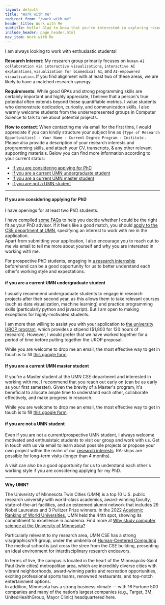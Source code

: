 ```yaml
---
layout: default
title: "Work with me"
redirect_from: "/work_with_me"
header_title: Work with Me
subtitle: Hello! Glad to know that you're interested in exploring research opportunities with me *⸜( •ᴗ• )⸝*
include_header: page_header.html
nav_item: Work with Me
---
```



I am always looking to work with enthusiastic students!

**Research Interest:** My research group primarily focuses on `human-AI collaboration via interactive visualizations`, `interactive AI explanations`, `visualization for biomedical AI`, and `AI-empowered visualization`. 
If you find alignment with at least two of these areas, we are likely to have a matched research synergy.

**Requirements**: While good GPAs and strong programming skills are certainly important and highly appreciate, 
I believe that a person's true potential often extends beyond these quantifiable metrics. 
I value students who demonstrate dedication, curiostiy, and communication skills.
I also warmly welcome students from the underrepresented groups in Computer Science to talk to me about
potential projects.

**How to contact**: When contacting me via email for the first time, 
I would appreciate if you can kindly structure your subject line as 
`[Type of Research Opportunities] - Your Name - Current Degree Program - Institute` .
Please also provide a description of your research interests and programming skills,
and attach your CV, transcripts, & any other relevant supporting materials.
Below you can find more information according to your current status:
- [If you are considering applying for PhD](#if-you-are-considering-applying-for-phd)
- [if you are a current UMN undergraduate student](#if-you-are-a-current-umn-undergraduate-student)
- [If you are a current UMN master student](#if-you-are-a-current-umn-master-student)
- [if you are not a UMN student](#if-you-are-not-a-umn-student)

---

#### If you are considering applying for PhD
I have openings for at least two PhD students.

I have compiled [some FAQs](/work_with_me/phd) to help you decide whether I could be the right fit as your PhD advisor.
If it feels like a good match, you should [apply to the CSE department at UMN](https://cse.umn.edu/cs/phd-overview), specifying an interest to work with me in the application.  
Apart from submitting your application, I also encourage you to reach out to me via email to tell me more about
yourself and why you are interested in working with me. 
<!-- It is not uncommon to find a PhD advisor after admission, so please don't hesitate to get in touch if that is the case. -->
<!-- We can schedule a zoom meeting if needed. -->

For prospective PhD students, engaging in [a research internship](#if-you-are-not-a-umn-student) beforehand can be a good opportunity for us to better understand each other's working style and expectations.

<!-- University of Minnesota graduate school admissions are decided by a committee of faculty holistically based on many
factors including:
grades, research experience, quality of other applicants, recommendation letters, etc. -->


#### if you are a current UMN undergraduate student

I usually recommend undergraduate students to engage in research projects after their second year, as this allows them to take relevant courses (such as data visualization, machine learning) and practice programming skills (particularly python and javascript).
But I am open to making exceptions for highly-motivated students.
<!-- Typically, you will join a research project lead by a senior student and the first several months will be unpaid. -->

I am more than willing to assist you with your application to [the university UROP program](https://ugresearch.umn.edu/opportunities/urop), which provides a stipend ($1,800 for 120 hours of research).
However, I would prefer that we have worked together for a period of time before putting together the UROP proposal.
<!-- We'll understand each other's style and expectations better and see whether there is continued mutual interest in working together. -->

While you are welcome to drop me an email, the most effective way to get in touch is to fill [this google form](https://forms.gle/EvNTxPU5Neuvd9tS7).

#### If you are a current UMN master student

If you're a Master student at the UMN CSE department and interested in working with me, I recommend that you reach out early on (can be as early as your first semester). 
Given the brevity of a Master's program, it's beneficial to allocate ample time to understand each other, collaborate effectively, and make progress in research.

While you are welcome to drop me an email, the most effective way to get in touch is to fill [this google form](https://forms.gle/EvNTxPU5Neuvd9tS7).

#### if you are not a UMN student

Even if you are not a current/prospective UMN student, I always welcome motivated and enthusistaic students to visit our group and work with us.
Get in touch with us via email to learn about possible projects or propose your own project within the realm of our [research interests](/research/).
RA-ships are possible for long-term visits (longer than 4 months).

A visit can also be a good opportunity for us to understand each other's working style if you are considering applying for my PhD.

<!-- At the same time, if you happen to be nearby and would like to drop by for a chat, please don’t hesitate to drop me an email. -->

---


**Why UMN?**
  
The Univeristy of Minnesota Twin Cities (UMN) is a top 10 U.S. public research university with world-class academics, award-winning faculty, state-of-the-art facilities, 
and an esteemed alumni network that includes 29 Nobel Laureates and 3 Pulitzer Prize winners.
In the 2022 [Academic Ranking of World Universities](https://www.shanghairanking.com/rankings/arwu/2022), UMN held the 44th spot, showing its commitment to excellence in academia. 
Find more at [Why study computer science at the University of Minnesota?](https://cse.umn.edu/cs/why-study-umn)

Particularly relevant to my research area, UMN CSE has a strong vis/graphics/VR group, under the umbrella of [Human-Centered Computing](https://cse.umn.edu/cs/human-centered-computing).
The medical school is just cross the stree from the CSE building, presenting an ideal environment for interdisciplinary research endeavors.

In terms of live, the campus is located in the heart of the Minneapolis-Saint Paul (twin cities) metropolitan area, which are incredibly diverse cities with vibrant neighborhoods, award-winning parks and recreation opportunities, exciting professional sports teams, renowned restaurants, and top-notch entertainment options.  
In addition, Minnesota has a strong business climate — with 16 Fortune 500 companies and many of the nation’s largest companies (e.g., Target, 3M, UnitedHealthGroup, Mayor Clinic) headquartered here. 
